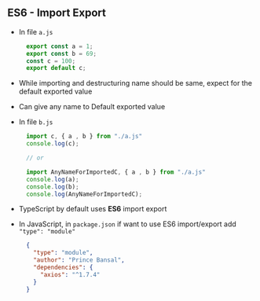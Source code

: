 ## ES6 - Import Export

- In file `a.js`
  
  ```js
    export const a = 1;
    export const b = 69;
    const c = 100;
    export default c;
  ```
- While importing and destructuring name should be same, expect for the default exported value
- Can give any name to Default exported value
- In file `b.js` 

  ```js
    import c, { a , b } from "./a.js"
    console.log(c);

    // or

    import AnyNameForImportedC, { a , b } from "./a.js"
    console.log(a);
    console.log(b);
    console.log(AnyNameForImportedC);
  ```
- TypeScript by default uses **ES6**  import export
- In JavaScript, in `package.json` if want to use ES6 import/export add `"type": "module"`
  
  ```json
    {
      "type": "module",
      "author": "Prince Bansal",
      "dependencies": {
        "axios": "^1.7.4"
      }
    }
  ```